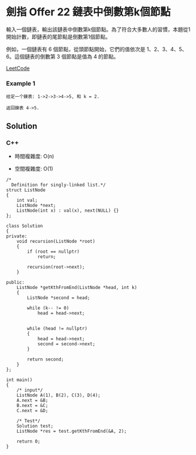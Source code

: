 # 劍指 Offer 22 鏈表中倒數第k個節點

輸入一個鏈表，輸出該鏈表中倒數第k個節點。為了符合大多數人的習慣，本題從1開始計數，即鏈表的尾節點是倒數第1個節點。

例如，一個鏈表有 6 個節點，從頭節點開始，它們的值依次是 1、2、3、4、5、6。這個鏈表的倒數第 3 個節點是值為 4 的節點。

[LeetCode](https://leetcode-cn.com/problems/lian-biao-zhong-dao-shu-di-kge-jie-dian-lcof/)


### Example 1

```
给定一个鍊表: 1->2->3->4->5, 和 k = 2.

返回鍊表 4->5.

```

## Solution  


### C++

* 時間複雜度: O(n) 

* 空間複雜度: O(1) 


```
/*
  Definition for singly-linked list.*/
struct ListNode
{
    int val;
    ListNode *next;
    ListNode(int x) : val(x), next(NULL) {}
};

class Solution
{
private:
    void recursion(ListNode *root)
    {
        if (root == nullptr)
            return;

        recursion(root->next);
    }

public:
    ListNode *getKthFromEnd(ListNode *head, int k)
    {
        ListNode *second = head;

        while (k-- != 0)
            head = head->next;
        

        while (head != nullptr)
        {
            head = head->next;
            second = second->next;
        }

        return second;
    }
};

int main()
{
    /* input*/
    ListNode A(1), B(2), C(3), D(4);
    A.next = &B;
    B.next = &C;
    C.next = &D;

    /* Test*/
    Solution test;
    ListNode *res = test.getKthFromEnd(&A, 2);

    return 0;
}
```
